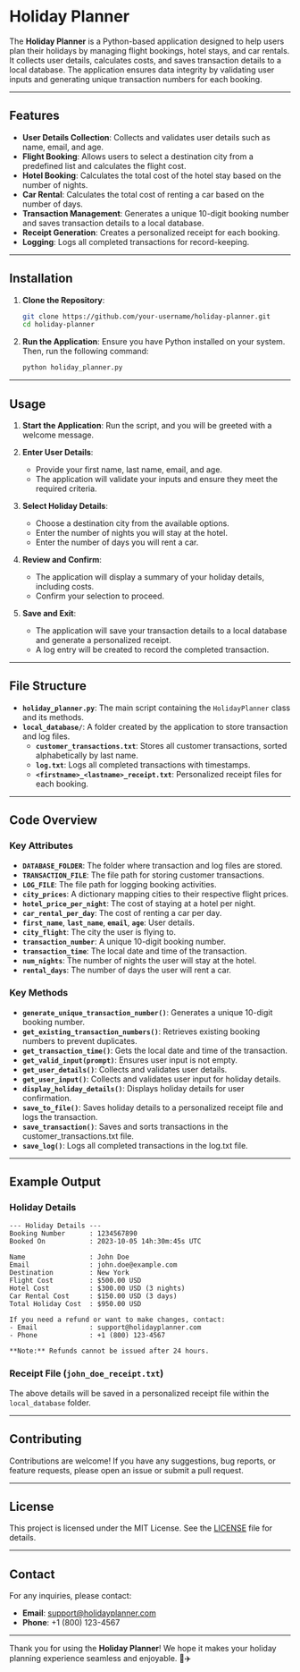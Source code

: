 # Holiday Planner

The **Holiday Planner** is a Python-based application designed to help users plan their holidays by managing flight bookings, hotel stays, and car rentals. It collects user details, calculates costs, and saves transaction details to a local database. The application ensures data integrity by validating user inputs and generating unique transaction numbers for each booking.

---

## Features

- **User Details Collection**: Collects and validates user details such as name, email, and age.
- **Flight Booking**: Allows users to select a destination city from a predefined list and calculates the flight cost.
- **Hotel Booking**: Calculates the total cost of the hotel stay based on the number of nights.
- **Car Rental**: Calculates the total cost of renting a car based on the number of days.
- **Transaction Management**: Generates a unique 10-digit booking number and saves transaction details to a local database.
- **Receipt Generation**: Creates a personalized receipt for each booking.
- **Logging**: Logs all completed transactions for record-keeping.

---

## Installation

1. **Clone the Repository**:
   ```bash
   git clone https://github.com/your-username/holiday-planner.git
   cd holiday-planner
   ```

2. **Run the Application**:
   Ensure you have Python installed on your system. Then, run the following command:
   ```bash
   python holiday_planner.py
   ```

---

## Usage

1. **Start the Application**:
   Run the script, and you will be greeted with a welcome message.

2. **Enter User Details**:
   - Provide your first name, last name, email, and age.
   - The application will validate your inputs and ensure they meet the required criteria.

3. **Select Holiday Details**:
   - Choose a destination city from the available options.
   - Enter the number of nights you will stay at the hotel.
   - Enter the number of days you will rent a car.

4. **Review and Confirm**:
   - The application will display a summary of your holiday details, including costs.
   - Confirm your selection to proceed.

5. **Save and Exit**:
   - The application will save your transaction details to a local database and generate a personalized receipt.
   - A log entry will be created to record the completed transaction.

---

## File Structure

- **`holiday_planner.py`**: The main script containing the `HolidayPlanner` class and its methods.
- **`local_database/`**: A folder created by the application to store transaction and log files.
  - **`customer_transactions.txt`**: Stores all customer transactions, sorted alphabetically by last name.
  - **`log.txt`**: Logs all completed transactions with timestamps.
  - **`<firstname>_<lastname>_receipt.txt`**: Personalized receipt files for each booking.

---

## Code Overview

### Key Attributes

- **`DATABASE_FOLDER`**: The folder where transaction and log files are stored.
- **`TRANSACTION_FILE`**: The file path for storing customer transactions.
- **`LOG_FILE`**: The file path for logging booking activities.
- **`city_prices`**: A dictionary mapping cities to their respective flight prices.
- **`hotel_price_per_night`**: The cost of staying at a hotel per night.
- **`car_rental_per_day`**: The cost of renting a car per day.
- **`first_name`**, **`last_name`**, **`email`**, **`age`**: User details.
- **`city_flight`**: The city the user is flying to.
- **`transaction_number`**: A unique 10-digit booking number.
- **`transaction_time`**: The local date and time of the transaction.
- **`num_nights`**: The number of nights the user will stay at the hotel.
- **`rental_days`**: The number of days the user will rent a car.

### Key Methods

- **`generate_unique_transaction_number()`**: Generates a unique 10-digit booking number.
- **`get_existing_transaction_numbers()`**: Retrieves existing booking numbers to prevent duplicates.
- **`get_transaction_time()`**: Gets the local date and time of the transaction.
- **`get_valid_input(prompt)`**: Ensures user input is not empty.
- **`get_user_details()`**: Collects and validates user details.
- **`get_user_input()`**: Collects and validates user input for holiday details.
- **`display_holiday_details()`**: Displays holiday details for user confirmation.
- **`save_to_file()`**: Saves holiday details to a personalized receipt file and logs the transaction.
- **`save_transaction()`**: Saves and sorts transactions in the customer_transactions.txt file.
- **`save_log()`**: Logs all completed transactions in the log.txt file.

---

## Example Output

### Holiday Details
```
--- Holiday Details ---
Booking Number      : 1234567890
Booked On           : 2023-10-05 14h:30m:45s UTC

Name                : John Doe
Email               : john.doe@example.com
Destination         : New York
Flight Cost         : $500.00 USD
Hotel Cost          : $300.00 USD (3 nights)
Car Rental Cost     : $150.00 USD (3 days)
Total Holiday Cost  : $950.00 USD

If you need a refund or want to make changes, contact:
- Email             : support@holidayplanner.com
- Phone             : +1 (800) 123-4567

**Note:** Refunds cannot be issued after 24 hours.
```

### Receipt File (`john_doe_receipt.txt`)
The above details will be saved in a personalized receipt file within the `local_database` folder.

---

## Contributing

Contributions are welcome! If you have any suggestions, bug reports, or feature requests, please open an issue or submit a pull request.

---

## License

This project is licensed under the MIT License. See the [LICENSE](LICENSE) file for details.

---

## Contact

For any inquiries, please contact:
- **Email**: support@holidayplanner.com
- **Phone**: +1 (800) 123-4567

---

Thank you for using the **Holiday Planner**! We hope it makes your holiday planning experience seamless and enjoyable. 🌴✈️